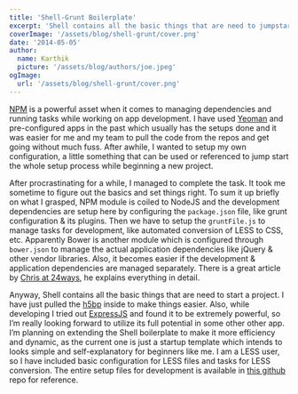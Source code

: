 ```yaml
---
title: 'Shell-Grunt Boilerplate'
excerpt: 'Shell contains all the basic things that are need to jumpstart a project without dealing with bootstrapping. I have forked the h5bp repo to make things easier for the app structure.'
coverImage: '/assets/blog/shell-grunt/cover.png'
date: '2014-05-05'
author:
  name: Karthik
  picture: '/assets/blog/authors/joe.jpeg'
ogImage:
  url: '/assets/blog/shell-grunt/cover.png'
---
```


[NPM](https://www.npmjs.com/) is a powerful asset when it comes to managing dependencies and running tasks while working on app development. I have used [Yeoman](http://yeoman.io/) and pre-configured apps in the past which usually has the setups done and it was easier for me and my team to pull the code from the repos and get going without much fuss. After awhile, I wanted to setup my own configuration, a little something that can be used or referenced to jump start the whole setup process while beginning a new project.

After procrastinating for a while, I managed to complete the task. It took me sometime to figure out the basics and set things right. To sum it up briefly on what I grasped, NPM module is coiled to NodeJS and the development dependencies are setup here by configuring the `package.json` file, like grunt configuration & its plugins. Then we have to setup the `gruntFile.js` to manage tasks for development, like automated conversion of LESS to CSS, etc. Apparently Bower is another module which is configured through `bower.json` to manage the actual application dependencies like jQuery & other vendor libraries. Also, it becomes easier if the development & application dependencies are managed separately. There is a great article by [Chris at 24ways](http://24ways.org/2013/grunt-is-not-weird-and-hard/), he explains everything in detail.

Anyway, Shell contains all the basic things that are need to start a project. I have just pulled the [h5bp](http://html5boilerplate.com/) inside to make things easier. Also, while developing I tried out [ExpressJS](http://expressjs.com/) and found it to be extremely powerful, so I’m really looking forward to utilize its full potential in some other other app. I’m planning on extending the Shell boilerplate to make it more efficiency and dynamic, as the current one is just a startup template which intends to looks simple and self-explanatory for beginners like me. I am a LESS user, so I have included basic configuration for LESS files and tasks for LESS conversion. The entire setup files for development is available in [this github](https://github.com/k97/shell) repo for reference.
